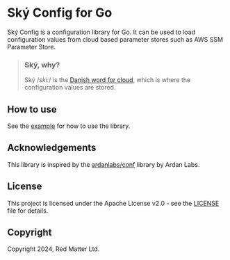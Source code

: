 # Ský Config for Go

Ský Config is a configuration library for Go. It can be used to load configuration
values from cloud based parameter stores such as AWS SSM Parameter Store.

> ### Ský, why?
> 
> Ský /_skiː_/ is the [Danish word for cloud](https://en.bab.la/dictionary/english-danish/cloud), 
> which is where the configuration values are stored.

## How to use

See the [example](example_test.go) for how to use the library.

## Acknowledgements

This library is inspired by the [ardanlabs/conf](https://github.com/ardanlabs/conf) library by Ardan Labs.

## License

This project is licensed under the Apache License v2.0 - see the [LICENSE](LICENSE) file for details.

## Copyright

Copyright 2024, Red Matter Ltd.
